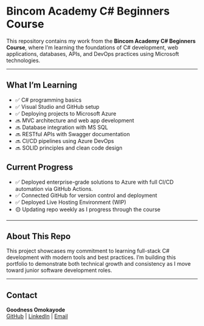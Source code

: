 # Bincom Academy C# Beginners Course

This repository contains my work from the **Bincom Academy C# Beginners Course**, where I’m learning the foundations of C# development, web applications, databases, APIs, and DevOps practices using Microsoft technologies.

---

## What I’m Learning

- ✅ C# programming basics
- ✅ Visual Studio and GitHub setup
- ✅ Deploying projects to Microsoft Azure
- 🔜 MVC architecture and web app development
- 🔜 Database integration with MS SQL
- 🔜 RESTful APIs with Swagger documentation
- 🔜 CI/CD pipelines using Azure DevOps
- 🔜 SOLID principles and clean code design


## Current Progress

- ✅ Deployed enterprise-grade solutions to Azure with full CI/CD automation via GitHub Actions.
- ✅ Connected GitHub for version control and deployment
- ✅ Deployed Live Hosting Environment (WIP)
- 🟡 Updating repo weekly as I progress through the course

---

## About This Repo

This project showcases my commitment to learning full-stack C# development with modern tools and best practices. I’m building this portfolio to demonstrate both technical growth and consistency as I move toward junior software development roles.

---

## Contact

**Goodness Omokayode**  
[GitHub](https://github.com/goodness0mokayode) | [LinkedIn](https://www.linkedin.com/in/goodness-omokayode-219615215/) | [Email](mailto:goodnessomokayode@gmail.com)


